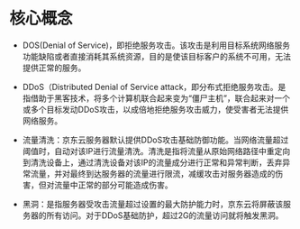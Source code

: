 # 核心概念
- DOS(Denial of Service)，即拒绝服务攻击。该攻击是利用目标系统网络服务功能缺陷或者直接消耗其系统资源，目的是使该目标客户的系统不可用，无法提供正常的服务。
- DDoS（Distributed Denial of Service attack，即分布式拒绝服务攻击。是指借助于黑客技术，将多个计算机联合起来变为“僵尸主机”，联合起来对一个或多个目标发动DDoS攻击，以成倍地拒绝服务攻击威力，使受害者无法提供网络服务。

- 流量清洗：京东云服务器默认提供DDoS攻击基础防御功能。当网络流量超过阈值时，自动对该IP进行流量清洗。清洗是指将流量从原始网络路径中重定向到清洗设备上，通过清洗设备对该IP的流量成分进行正常和异常判断，丢弃异常流量，并对最终到达服务器的流量进行限流，减缓攻击对服务器造成的伤害，但对流量中正常的部分可能造成伤害。

- 黑洞：是指服务器受攻击流量超过设置的最大防护能力时，京东云将屏蔽该服务器的所有访问。对于DDoS基础防护，超过2G的流量访问就将触发黑洞。

